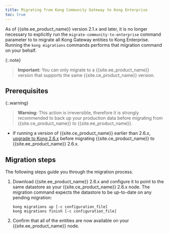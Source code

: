 ```yaml
---
title: Migrating from Kong Community Gateway to Kong Enterprise
toc: true
---
```


As of {{site.ee_product_name}} version 2.1.x and later, it is no longer necessary to explicitly
run the `migrate-community-to-enterprise` command parameter to to migrate all
Kong Gateway entities to Kong Enterprise. Running the `kong migrations` commands
performs that migration command on your behalf.

{:.note}
> **Important:** You can only migrate to a {{site.ee_product_name}} version that
supports the same {{site.ce_product_name}} version.

## Prerequisites

{:.warning}
> **Warning:** This action is irreversible, therefore it is strongly
   recommended to back up your production data before migrating from
   {{site.ce_product_name}} to {{site.ee_product_name}}.

* If running a version of {{site.ce_product_name}} earlier than 2.6.x,
  [upgrade to Kong 2.6.x](/gateway/{{page.kong_version}}/upgrade-oss/) before migrating
  {{site.ce_product_name}} to {{site.ee_product_name}} 2.6.x.

## Migration steps

The following steps guide you through the migration process.

1. Download {{site.ee_product_name}} 2.6.x and configure it to point to the
   same datastore as your {{site.ce_product_name}} 2.6.x node. The migration
   command expects the datastore to be up-to-date on any pending migration:

   ```shell
   kong migrations up [-c configuration_file]
   kong migrations finish [-c configuration_file]
   ```

2. Confirm that all of the entities are now available on your
   {{site.ee_product_name}} node.
